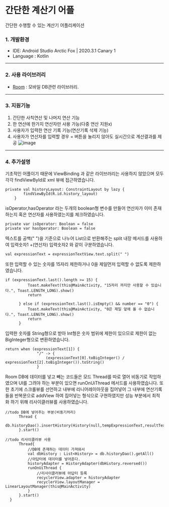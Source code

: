# 간단한 계산기 어플
간단한 수행할 수 있는 계산기 어플리케이션

### 1. 개발환경
* IDE: Android Studio Arctic Fox | 2020.3.1 Canary 1
* Language : Kotlin
---
### 2. 사용 라이브러리
* [Room](https://developer.android.com/topic/libraries/architecture/room?hl=ko) : 모바일 DB관련 라이브러리.
---
### 3. 지원기능
1. 간단한 사칙연산 및 나머지 연산 기능
2. 한 연산에 한가지 연산자만 사용 가능(다중 연산 지원x)
3. 사용자가 입력한 연산 기록 기능(연산기록 삭제 기능) 
4. 사용자가 연산자를 입력할 경우 = 버튼을 눌리지 않아도 실시간으로 계산결과를 제공
![image](https://user-images.githubusercontent.com/57440834/139468490-2bd9d1ca-e417-4351-8696-20582a8b6e74.png)
---
### 4. 추가설명

기초적인 어플이기 때문에 ViewBinding 과 같은 라이브러리는 사용하지 않았으며 모두 각각 findViewById로 xml 뷰에 접근하였습니다.

```
private val historyLayout: ConstraintLayout by lazy {
        findViewById(R.id.history_layout)
    }
```

isOperator,hasOperator 라는 두개의 boolean형 변수를 만들어 연산자가 이미 존재하는지 혹은 연산자를 사용하였는지를 체크하였습니다.

```
private var isOperator: Boolean = false
private var hasOperator: Boolean = false
```

텍스트를 공백(" ")을 기준으로 나누어 List<String>으로 반환해주는 split 내장 메서드를 사용하여 입력숫자1 +(연산자) 입력숫자2 와 같이 구분하였습니다.
  ```
  val expressionText = expressionTextView.text.split(" ")
  ```
  
  또한 입력할 수 있는 숫자를 15자리 제한하거나 0을 제일먼저 입력할 수 없도록 제한하였습니다.
  ```
  if (expressionText.last().length >= 15) {
            Toast.makeText(this@MainActivity, "15자리 까지만 사용할 수 있습니다.", Toast.LENGTH_LONG).show()
            return

        } else if (expressionText.last().isEmpty() && number == "0") {
            Toast.makeText(this@MainActivity, "0은 제일 앞에 올 수 없습니다.", Toast.LENGTH_LONG).show()
            return
        }
  ```
  입력한 숫자를 String형으로 받아 Int형은 숫자 범위에 제한이 있으므로 제한이 없는 BigInteger형으로 변환하였습니다.
  ```
  return when (expressionText[1]) {
                "/" -> {
                    (expressionText[0].toBigInteger() / expressionText[2].toBigInteger()).toString()
                }
  ```
  
  Room DB에 데이터를 넣고 빼는 코드들은 모드 Thread를 따로 열어 비동기로 작업하였으며 UI를 그려야 하는 부분이 있으면 runOnUiThread 메서드를 사용하였습니다.
  또한 초기에 스크롤뷰를 선언하고 내부에 리니어레이아웃을 집어넣어 그 내부에 연산기록들을 반복문으로 addView 하여 집어넣는 형식으로 구현하였지만 성능 부분에서 최적화
  하기 위해 리사이클러뷰를 사용하였습니다.
  ```
  //todo DB에 넣어주는 부분(비동기처리)
        Thread {
            db.historyDao().insertHistory(History(null,tempExpressionText,resultText))
        }.start()
  
  //todo 리사이클러뷰 사용
        Thread{
            //DB에 존재하는 데이터 가져와서
            val dbHistory : List<History> = db.historyDao().getAll()
            //아답터에 데이터를 넣어준다.
            historyAdapter = HistoryAdapter(dbHistory.reversed())
            runOnUiThread {
                //리사이클러뷰에 아답터 등록
                recyclerView.adapter = historyAdapter
                recyclerView.layoutManager = LinearLayoutManager(this@MainActivity)
            }
        }.start()
    }
  ```
  
  
  
  
  


